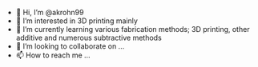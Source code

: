 - 👋 Hi, I’m @akrohn99
- 👀 I’m interested in 3D printing mainly 
- 🌱 I’m currently learning various fabrication methods; 3D printing, other additive and numerous subtractive methods
- 💞️ I’m looking to collaborate on ...
- 📫 How to reach me ...

<!---
akrohn99/akrohn99 is a ✨ special ✨ repository because its `README.md` (this file) appears on your GitHub profile.
You can click the Preview link to take a look at your changes.
--->
